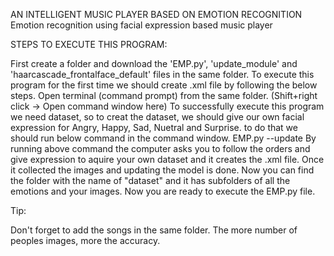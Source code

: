AN INTELLIGENT MUSIC PLAYER BASED ON EMOTION RECOGNITION
Emotion recognition using facial expression based music player

STEPS TO EXECUTE THIS PROGRAM:

First create a folder and download the 'EMP.py', 'update_module' and 'haarcascade_frontalface_default' files in the same folder.
To execute this program for the first time we should create .xml file by following the below steps.
Open terminal (command prompt) from the same folder. (Shift+right click -> Open command window here)
To successfully execute this program we need dataset, so to creat the dataset, we should give our own facial expression for Angry, Happy, Sad, Nuetral and Surprise. to do that we should run below command in the command window.   EMP.py --update
By running above command the computer asks you to follow the orders and give expression to aquire your own dataset and it creates the .xml file.
Once it collected the images and updating the model is done.
Now you can find the folder with the name of "dataset" and it has subfolders of all the emotions and your images.
Now you are ready to execute the EMP.py file.

Tip:

Don't forget to add the songs in the same folder.
The more number of peoples images, more the accuracy.
